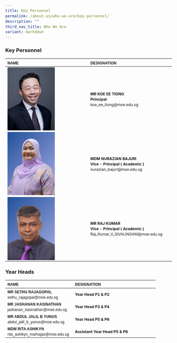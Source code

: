 ```yaml
---
title: Key Personnel
permalink: /about-us/who-we-are/key-personnel/
description: ""
third_nav_title: Who We Are
variant: markdown
---
```

### **Key Personnel**
<table border="0" cellpadding="0" cellspacing="0" style="width:624px">
<thead>
		<tr>
			<th scope="col" style="text-align:left; width:249px"><span style="font-size:12px"><span style="font-family:Arial,Helvetica,sans-serif">NAME</span></span></th>
			<th scope="col" style="text-align:left; width:251px"><span style="font-size:12px"><span style="font-family:Arial,Helvetica,sans-serif">DESIGNATION</span></span></th>
		</tr>
	</thead>
<tbody>
		<tr>
			<td style="width:106px"><span style="font-size:12px"><span style="font-family:Arial,Helvetica,sans-serif"><img align="left" style="width:150px" src="/images/SY5_3313___Headshot.jpg"></span></span></td>
			<td style="width:106px"><span style="font-size:12px"><strong>MR KOE EE TIONG</strong><br><strong>Principal</strong> <br>koe_ee_tiong@moe.edu.sg</span></td>
</tr><tr>
	<td style="width:106px"><span style="font-size:12px"><span style="font-family:Arial,Helvetica,sans-serif"><img align="left" style="width:150px" src="/images/new_mdm_azian.png"></span></span></td>
			<td style="width:106px"><span style="font-size:12px"><strong>MDM NURAZIAN BAJURI</strong><br><strong>Vice - Principal ( Academic )</strong> <br>nurazian_bajuri@moe.edu.sg</span></td>
	</tr><tr>
			<td style="width:106px"><span style="font-size:12px"><span style="font-family:Arial,Helvetica,sans-serif"><img align="left" style="width:150px" src="/images/new_mr_raj.png"></span></span></td>
			<td style="width:106px"><span style="font-size:12px"><strong>MR RAJ KUMAR</strong><br><strong>Vice - Principal ( Academic )</strong> <br>Raj_Kumar_V_SIVALINGAM@moe.edu.sg</span></td>
	</tr><tr>
		</tr></tbody></table>
		
### 		**Year Heads**
<table border="0" cellpadding="0" cellspacing="0" style="width:624px">
<thead>
		<tr>
			<th scope="col" style="text-align:left; width:200px"><span style="font-size:12px"><span style="font-family:Arial,Helvetica,sans-serif">NAME</span></span></th>
			<th scope="col" style="text-align:left; width:249px"><span style="font-size:12px"><span style="font-family:Arial,Helvetica,sans-serif">DESIGNATION</span></span></th>
		</tr>
	</thead>
<tbody>
		<tr>
	<td style="width:106px"><span style="font-size:12px"><span style="font-family:Arial,Helvetica,sans-serif"><strong>MR SETHU RAJAGOPAL</strong><br>sethu_rajagopal@moe.edu.sg</span></span></td>
			<td style="width:106px"><span style="font-size:12px"><strong>Year Head P1 &amp; P2 </strong></span></td>
	</tr><tr>
	</tr><tr>
			</tr><tr><td style="width:106px"><span style="font-size:12px"><span style="font-family:Arial,Helvetica,sans-serif"><strong>MR JASHANAN KASINATHAN</strong><br>jashanan_kasinathan@moe.edu.sg</span></span></td>
			<td style="width:106px"><span style="font-size:12px"><strong>Year Head P3 &amp; P4</strong></span></td>
	</tr><tr>
		</tr><tr><td style="width:106px"><span style="font-size:12px"><span style="font-family:Arial,Helvetica,sans-serif"><strong>MR ABDUL JALIL B YUNUS</strong><br>abdul_jalil_b_yunus@moe.edu.sg</span></span></td>
			<td style="width:106px"><span style="font-size:12px"><strong>Year Head P5 &amp; P6</strong></span></td>
	</tr><tr>
	</tr><tr><td style="width:106px"><span style="font-size:12px"><span style="font-family:Arial,Helvetica,sans-serif"><strong>MDM RITA ASHIKYN</strong><br>rita_ashikyn_marhajas@moe.edu.sg</span></span></td>
			<td style="width:106px"><span style="font-size:12px"><strong>Assistant Year Head P5 &amp; P6</strong></span></td>
	</tr><tr>
		</tr></tbody></table>